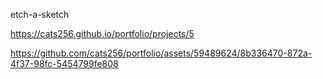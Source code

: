 etch-a-sketch

https://cats256.github.io/portfolio/projects/5

https://github.com/cats256/portfolio/assets/59489624/8b336470-872a-4f37-98fc-5454799fe808

